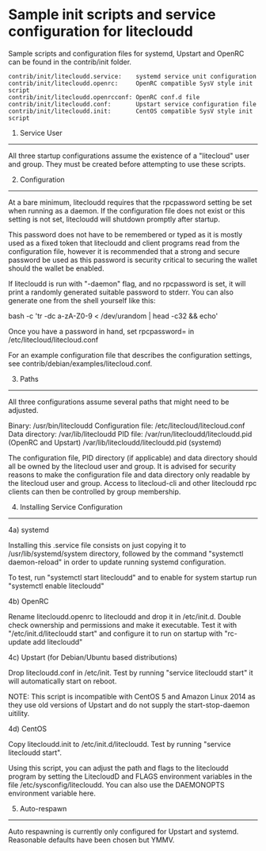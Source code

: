 Sample init scripts and service configuration for litecloudd
==========================================================

Sample scripts and configuration files for systemd, Upstart and OpenRC
can be found in the contrib/init folder.

    contrib/init/litecloudd.service:    systemd service unit configuration
    contrib/init/litecloudd.openrc:     OpenRC compatible SysV style init script
    contrib/init/litecloudd.openrcconf: OpenRC conf.d file
    contrib/init/litecloudd.conf:       Upstart service configuration file
    contrib/init/litecloudd.init:       CentOS compatible SysV style init script

1. Service User
---------------------------------

All three startup configurations assume the existence of a "litecloud" user
and group.  They must be created before attempting to use these scripts.

2. Configuration
---------------------------------

At a bare minimum, litecloudd requires that the rpcpassword setting be set
when running as a daemon.  If the configuration file does not exist or this
setting is not set, litecloudd will shutdown promptly after startup.

This password does not have to be remembered or typed as it is mostly used
as a fixed token that litecloudd and client programs read from the configuration
file, however it is recommended that a strong and secure password be used
as this password is security critical to securing the wallet should the
wallet be enabled.

If litecloudd is run with "-daemon" flag, and no rpcpassword is set, it will
print a randomly generated suitable password to stderr.  You can also
generate one from the shell yourself like this:

bash -c 'tr -dc a-zA-Z0-9 < /dev/urandom | head -c32 && echo'

Once you have a password in hand, set rpcpassword= in /etc/litecloud/litecloud.conf

For an example configuration file that describes the configuration settings,
see contrib/debian/examples/litecloud.conf.

3. Paths
---------------------------------

All three configurations assume several paths that might need to be adjusted.

Binary:              /usr/bin/litecloudd
Configuration file:  /etc/litecloud/litecloud.conf
Data directory:      /var/lib/litecloudd
PID file:            /var/run/litecloudd/litecloudd.pid (OpenRC and Upstart)
                     /var/lib/litecloudd/litecloudd.pid (systemd)

The configuration file, PID directory (if applicable) and data directory
should all be owned by the litecloud user and group.  It is advised for security
reasons to make the configuration file and data directory only readable by the
litecloud user and group.  Access to litecloud-cli and other litecloudd rpc clients
can then be controlled by group membership.

4. Installing Service Configuration
-----------------------------------

4a) systemd

Installing this .service file consists on just copying it to
/usr/lib/systemd/system directory, followed by the command
"systemctl daemon-reload" in order to update running systemd configuration.

To test, run "systemctl start litecloudd" and to enable for system startup run
"systemctl enable litecloudd"

4b) OpenRC

Rename litecloudd.openrc to litecloudd and drop it in /etc/init.d.  Double
check ownership and permissions and make it executable.  Test it with
"/etc/init.d/litecloudd start" and configure it to run on startup with
"rc-update add litecloudd"

4c) Upstart (for Debian/Ubuntu based distributions)

Drop litecloudd.conf in /etc/init.  Test by running "service litecloudd start"
it will automatically start on reboot.

NOTE: This script is incompatible with CentOS 5 and Amazon Linux 2014 as they
use old versions of Upstart and do not supply the start-stop-daemon uitility.

4d) CentOS

Copy litecloudd.init to /etc/init.d/litecloudd. Test by running "service litecloudd start".

Using this script, you can adjust the path and flags to the litecloudd program by
setting the LitecloudD and FLAGS environment variables in the file
/etc/sysconfig/litecloudd. You can also use the DAEMONOPTS environment variable here.

5. Auto-respawn
-----------------------------------

Auto respawning is currently only configured for Upstart and systemd.
Reasonable defaults have been chosen but YMMV.
